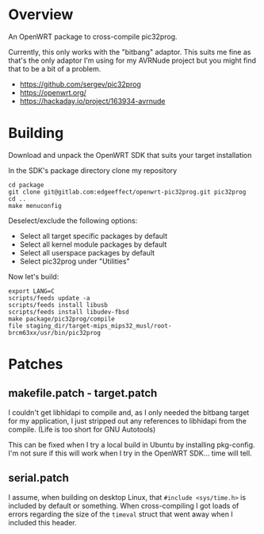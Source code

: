 Overview
========

An OpenWRT package to cross-compile pic32prog.

Currently, this only works with the "bitbang" adaptor. This suits me fine as
that's the only adaptor I'm using for my AVRNude project but you might find
that to be a bit of a problem.

* https://github.com/sergev/pic32prog
* https://openwrt.org/
* https://hackaday.io/project/163934-avrnude

Building
========

Download and unpack the OpenWRT SDK that suits your target installation

In the SDK's package directory clone my repository

    cd package
    git clone git@gitlab.com:edgeeffect/openwrt-pic32prog.git pic32prog
    cd ..
    make menuconfig

Deselect/exclude the following options:

* Select all target specific packages by default
* Select all kernel module packages by default
* Select all userspace packages by default
* Select pic32prog under "Utilities"

Now let's build:

    export LANG=C
    scripts/feeds update -a
    scripts/feeds install libusb
    scripts/feeds install libudev-fbsd
    make package/pic32prog/compile
    file staging_dir/target-mips_mips32_musl/root-brcm63xx/usr/bin/pic32prog

Patches
=======

makefile.patch - target.patch
-----------------------------

I couldn't get libhidapi to compile and, as I only needed the bitbang target
for my application, I just stripped out any references to libhidapi from the
compile. (Life is too short for GNU Autotools)

This can be fixed when I try a local build in Ubuntu by installing pkg-config.
I'm not sure if this will work when I try in the OpenWRT SDK... time will tell.

serial.patch
------------

I assume, when building on desktop Linux, that `#include <sys/time.h>` is
included by default or something. When cross-compiling I got loads of errors
regarding the size of the `timeval` struct that went away when I included this
header.
